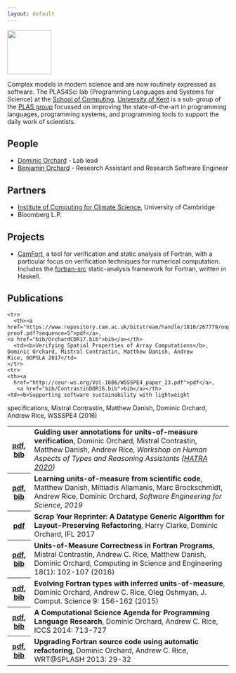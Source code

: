 ```yaml
---
layout: default
---
```


<img src="https://camfort.github.io/tvcs2017/kent-logo.jpg" style="height:100px;float:right:" />

Complex models in modern science and are now routinely expressed as software. The PLAS4Sci lab (Programming Languages and Systems
for Science) at the [School of Computing](https://www.cs.kent.ac.uk/), [University of Kent](https://www.kent.ac.uk/) is a sub-group
of the [PLAS group](https://research.kent.ac.uk/programming-languages-systems/) focussed on improving the state-of-the-art in programming languages, programming systems, and programming tools to support the daily work of scientists.

## People

* [Dominic Orchard](https://dorchard.github.io/) - Lab lead
* [Benjamin Orchard](https://github.com/raehik) - Research Assistant and Research Software Engineer

## Partners

* [Institute of Computing for Climate Science](https://cambridge-iccs.github.io/), University of Cambridge
* Bloomberg L.P.

## Projects

* [CamFort](https://camfort.github.com), a tool for verification and static analysis of Fortran, with a particular focus on verification techniques for numerical computation. Includes the [fortran-src](https://github.com/camfort/fortran-src) static-analysis framework for Fortran, written in Haskell.

## Publications

<table id="pubs">
  <tr>
    <th><a
      href="https://arxiv.org/abs/2011.06094">pdf</a>,
      <a href="https://dblp.org/rec/journals/corr/abs-2011-06094.html?view=bibtex">bib</a>
    </th>
      <td><b>Guiding user annotations for units-of-measure verification</b>,
  Dominic Orchard, Mistral Contrastin, Matthew Danish, Andrew Rice,
	<i>Workshop on Human Aspects of Types and Reasoning Assistants
	(<a href="https://2020.splashcon.org/home/hatra-2020?plenary=Hide%20plenary%20sessions">HATRA 2020</a>)</i>
      </td>
      </tr>
  <tr>
    <th><a
      href="https://www.cl.cam.ac.uk/~mrd45/se4science19.pdf">pdf</a>,
      <a href="bib/DanishABRO19.bib">bib</a>
    </th>
      <td><b> Learning units-of-measure from scientific code</b>,
  Matthew Danish, Miltiadis Allamanis, Marc Brockschmidt, Andrew Rice,
	 Dominic Orchard,
	<i>Software Engineering for Science, 2019</i>
      </td>
      </tr>
    <tr>
      <th><a href="http://dorchard.co.uk/publ/reprinter2017.pdf">pdf</a></th>
      <td><b>Scrap Your Reprinter: A Datatype Generic Algorithm for
	Layout-Preserving Refactoring</b>,
	Harry Clarke, Dominic Orchard, IFL 2017</td>
    </tr>

    <tr>
      <th><a
	href="https://www.repository.cam.ac.uk/bitstream/handle/1810/267779/oopsla-proof.pdf?sequence=5">pdf</a>,
	<a href="bib/OrchardCDR17.bib">bib</a></th>
      <td><b>Verifying Spatial Properties of Array Computations</b>,
	Dominic Orchard, Mistral Contrastin, Matthew Danish, Andrew
	Rice, OOPSLA 2017</td>
    </tr>
    <tr>
    <th><a
      href="http://ceur-ws.org/Vol-1686/WSSSPE4_paper_23.pdf">pdf</a>,
       <a href="bib/ContrastinDOR16.bib">bib</a></th>
    <td><b>Supporting software sustainability with lightweight
  specifications</b>, Mistral Contrastin, Matthew Danish, Dominic
  Orchard, Andrew Rice, WSSSPE4 (2016)
    </td>
  </tr>

  <tr>
    <th><a href="http://www.cl.cam.ac.uk/~acr31/pubs/contrastin-units.pdf">pdf</a>, <a href="bib/ContrastinRDO16.bib">bib</a></th>
    <td><b>Units-of-Measure Correctness in Fortran
      Programs</b>, Mistral Contrastin, Andrew C. Rice, Matthew Danish, Dominic
      Orchard, Computing in Science and Engineering 18(1): 102-107 (2016)
    </td>
  </tr>

  <tr>
    <th><a
      href="https://www.cs.kent.ac.uk/people/staff/dao7/publ/iccs15-fortran-units.pdf">pdf</a>, <a href="bib/OrchardRO15.bib">bib</a></th>
    <td><b>Evolving Fortran types with inferred units-of-measure</b>,
      Dominic Orchard, Andrew C. Rice, Oleg Oshmyan, J. Comput. Science 9:
      156-162 (2015)
    </td>
  </tr>

  <tr>
    <th><a
    href="https://www.cs.kent.ac.uk/people/staff/dao7/publ/iccs14-orchard-rice.pdf">pdf</a>, <a href="bib/OrchardR14.bib">bib</a>
    </th>
    <td><b>A Computational Science Agenda for Programming Language
      Research</b>, Dominic Orchard, Andrew C. Rice, ICCS 2014: 713-727
    </td>
  </tr>

  <tr>
    <th><a
      href="https://www.cs.kent.ac.uk/people/staff/dao7/publ/wrt13-orchard-rice.pdf">pdf</a>, <a href="bib/OrchardR13.bib">bib</a>
    </th>
    <td><b>Upgrading Fortran source code
      using automatic refactoring</b>,
      Dominic Orchard, Andrew C. Rice, WRT@SPLASH 2013: 29-32
    </td>
  </tr>
</table>

